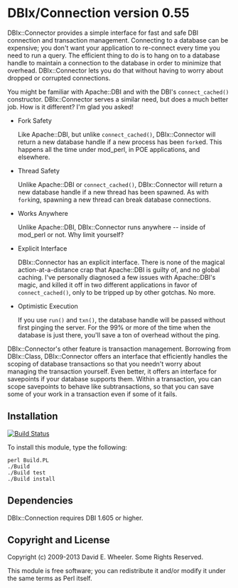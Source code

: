 DBIx/Connection version 0.55
============================

DBIx::Connector provides a simple interface for fast and safe DBI connection
and transaction management. Connecting to a database can be expensive; you
don't want your application to re-connect every time you need to run a query.
The efficient thing to do is to hang on to a database handle to maintain a
connection to the database in order to minimize that overhead. DBIx::Connector
lets you do that without having to worry about dropped or corrupted
connections.

You might be familiar with Apache::DBI and with the DBI's `connect_cached()`
constructor. DBIx::Connector serves a similar need, but does a much better
job. How is it different? I'm glad you asked!

* Fork Safety

  Like Apache::DBI, but unlike `connect_cached()`, DBIx::Connector will return
  a new database handle if a new process has been `fork`ed. This happens all
  the time under mod_perl, in POE applications, and elsewhere.

* Thread Safety

  Unlike Apache::DBI or `connect_cached()`, DBIx::Connector will return a new
  database handle if a new thread has been spawned. As with `fork`ing,
  spawning a new thread can break database connections.

* Works Anywhere

  Unlike Apache::DBI, DBIx::Connector runs anywhere -- inside of mod_perl or
  not. Why limit yourself?

* Explicit Interface

  DBIx::Connector has an explicit interface. There is none of the magical
  action-at-a-distance crap that Apache::DBI is guilty of, and no global
  caching. I've personally diagnosed a few issues with Apache::DBI's magic,
  and killed it off in two different applications in favor of
  `connect_cached()`, only to be tripped up by other gotchas. No more.

* Optimistic Execution

  If you use `run()` and `txn()`, the database handle will be passed without
  first pinging the server. For the 99% or more of the time when the database
  is just there, you'll save a ton of overhead without the ping.

DBIx::Connector's other feature is transaction management. Borrowing from
DBIx::Class, DBIx::Connector offers an interface that efficiently handles the
scoping of database transactions so that you needn't worry about managing the
transaction yourself. Even better, it offers an interface for savepoints if
your database supports them. Within a transaction, you can scope savepoints to
behave like subtransactions, so that you can save some of your work in a
transaction even if some of it fails.

Installation
------------

[![Build Status](https://travis-ci.org/theory/dbix-connector.png)](https://travis-ci.org/theory/dbix-connector)

To install this module, type the following:

    perl Build.PL
    ./Build
    ./Build test
    ./Build install

Dependencies
------------

DBIx::Connection requires DBI 1.605 or higher.

Copyright and License
---------------------

Copyright (c) 2009-2013 David E. Wheeler. Some Rights Reserved.

This module is free software; you can redistribute it and/or modify it under
the same terms as Perl itself.
